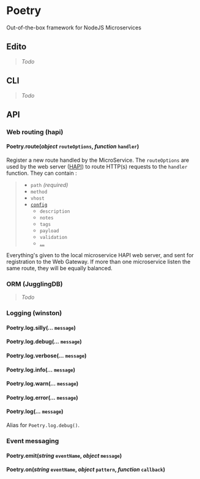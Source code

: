 # Poetry
Out-of-the-box framework for NodeJS Microservices


## Edito
> _Todo_


## CLI
> _Todo_


## API
### Web routing (hapi)
#### Poetry.route(_object_ `routeOptions`, _function_ `handler`)
Register a new route handled by the MicroService. The `routeOptions` are used by the web server ([HAPI](http://hapijs.com/)) to route HTTP(s) requests to the `handler` function. They can contain :
> * `path` _(required)_
> * `method`
> * `vhost`
> * [`config`](http://hapijs.com/api#route-options)
>    * `description`
>    * `notes`
>    * `tags`
>    * `payload`
>    * `validation`
>    * […](http://hapijs.com/api#route-options)

Everything's given to the local microservice HAPI web server, and sent for registration to the Web Gateway. If more than one microservice listen the same route, they will be equally balanced.

### ORM (JugglingDB)
> _Todo_

### Logging (winston)
#### Poetry.log.silly(_..._ `message`)
#### Poetry.log.debug(_..._ `message`)
#### Poetry.log.verbose(_..._ `message`)
#### Poetry.log.info(_..._ `message`)
#### Poetry.log.warn(_..._ `message`)
#### Poetry.log.error(_..._ `message`)
#### Poetry.log(_..._ `message`)
Alias for `Poetry.log.debug()`.

### Event messaging
#### Poetry.emit(_string_ `eventName`, _object_ `message`)
#### Poetry.on(_string_ `eventName`, _object_ `pattern`, _function_ `callback`)
